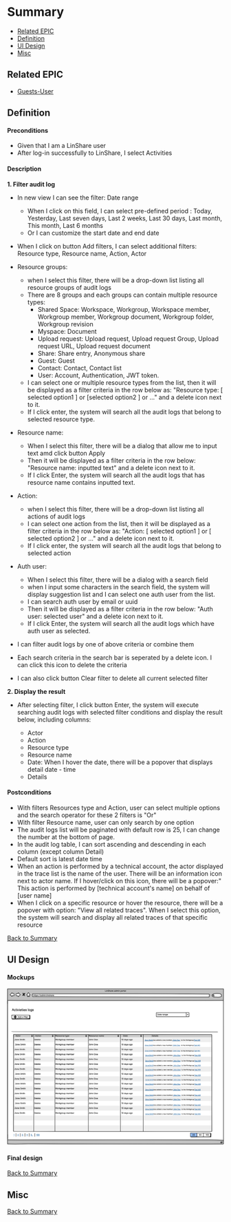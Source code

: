 # Summary

* [Related EPIC](#related-epic)
* [Definition](#definition)
* [UI Design](#ui-design)
* [Misc](#misc)

## Related EPIC

* [Guests-User](./README.md)

## Definition

#### Preconditions

- Given that I am a LinShare user
- After log-in successfully to LinShare, I select Activities

#### Description

**1. Filter audit log**
- In new view I can see the filter: Date range
   - When I click on this field, I can select pre-defined period : Today, Yesterday, Last seven days, Last 2 weeks, Last 30 days, Last month, This month, Last 6 months
   - Or I can customize the start date and end date
- When I click on button Add filters, I can select additional filters: Resource type, Resource name, Action, Actor
- Resource groups:
    - when I select this filter, there will be a drop-down list listing all resource groups of audit logs
    - There are 8 groups and each groups can contain multiple resource types:
        - Shared Space: Workspace, Workgroup, Workspace member, Workgroup member, Workgroup document, Workgroup folder, Workgroup revision
        - Myspace: Document
        - Upload request: Upload request, Upload request Group, Upload request URL, Upload request document
        - Share: Share entry, Anonymous share
        - Guest: Guest
        - Contact: Contact, Contact list
        - User: Account, Authentication, JWT token.
    - I can select one or multiple resource types from the list, then it will be displayed as a filter criteria in the row below as: "Resource type: [ selected option1 ] or [selected option2 ] or ..." and a delete icon next to it.
    - If I click enter, the system will search all the audit logs that belong to selected resource type.
- Resource name:
    - When I select this filter, there will be a dialog that allow me to input text amd click button Apply
    - Then it will be displayed as a filter criteria in the row below: "Resource name: inputted text" and a delete icon next to it.
    - If I click  Enter, the system will search all the audit logs that  has resource name contains inputted text.
- Action:
    - when I select this filter, there will be a drop-down list listing all actions of audit logs
    - I can select one action from the list, then it will be displayed as a filter criteria in the row below as: "Action: [ selected option1 ] or [ selected option2 ] or ..." and a delete icon next to it.
    - If I click enter, the system will search all the audit logs that belong to selected action
- Auth user:
    - When I select this filter, there will be a dialog with a search field
    - when I input some characters in the search field, the system will display suggestion list and I can select one auth user from the list.
    - I can search auth user by email or uuid
    - Then it will be displayed as a filter criteria in the row below: "Auth user: selected user" and a delete icon next to it.
    - If I click  Enter, the system will search all the audit logs which have auth user as selected.

- I can filter audit logs by one of above criteria or combine them
- Each search criteria in the search bar is seperated by a delete icon. I can click this icon to delete the criteria
- I can also click button Clear filter to delete all current selected filter

**2. Display the result**

- After selecting filter, I click button Enter, the system will execute searching audit logs with selected filter conditions and display the result below, including columns:

    - Actor
    - Action
    - Resource type
    - Resource name
    - Date: When I hover the date, there will be a popover that displays detail date - time
    - Details

#### Postconditions

- With filters Resources type and Action, user can select multiple options and the search operator for these 2 filters is "Or"
- With filter Resource name, user can only search by one option
- The audit logs list will be paginated with default row is 25, I can change the number at the bottom of page.
- In the audit log table, I can sort ascending and descending in each column (except column Detail)
- Default sort is latest date time
- When an action is performed by a technical account, the actor displayed in the trace list is the name of the user. There will be an information icon next to actor name. If I hover/click on this icon, there will be a popover:" This action is performed by [technical account's name] on behalf of [user name]
- When I click on a specific resource or hover the resource, there will be a popover with option: "View all related traces". When I select this option, the system will search and display all related traces of that specific resource

[Back to Summary](#summary)

## UI Design

#### Mockups
![story564](./mockups/564.1.png)

#### Final design

[Back to Summary](#summary)
## Misc

[Back to Summary](#summary)

